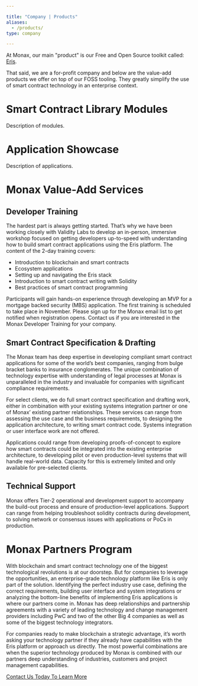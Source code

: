 ```yaml
---

title: "Company | Products"
aliases:
  - /products/
type: company

---
```


At Monax, our main "product" is our Free and Open Source toolkit called: [Eris](/platform).

That said, we are a for-profit company and below are the value-add products we offer on top of our FOSS tooling. They greatly simplify the use of smart contract technology in an enterprise context.

# Smart Contract Library Modules

Description of modules.

# Application Showcase

Description of applications.

# Monax Value-Add Services
## Developer Training
The hardest part is always getting started. That’s why we have been working closely with Validity Labs to develop an in-person, immersive workshop focused on getting developers up-to-speed with understanding how to build smart contract applications using the Eris platform. The content of the 2-day training covers:

* Introduction to blockchain and smart contracts
* Ecosystem applications
* Setting up and navigating the Eris stack
* Introduction to smart contract writing with Solidity
* Best practices of smart contract programming

Participants will gain hands-on experience through developing an MVP for a mortgage backed security (MBS) application. The first training is scheduled to take place in November. Please sign up for the Monax email list to get notified when registration opens. Contact us if you are interested in the Monax Developer Training for your company.

## Smart Contract Specification & Drafting
The Monax team has deep expertise in developing compliant smart contract applications for some of the world’s best companies, ranging from bulge bracket banks to insurance conglomerates. The unique combination of technology expertise with understanding of legal processes at Monax is unparalleled in the industry and invaluable for companies with significant compliance requirements.

For select clients, we do full smart contract specification and drafting work, either in combination with your existing systems integration partner or one of Monax’ existing partner relationships. These services can range from assessing the use case and the business requirements, to designing the application architecture, to writing smart contract code. Systems integration or user interface work are not offered. 

Applications could range from developing proofs-of-concept to explore how smart contracts could be integrated into the existing enterprise architecture, to developing pilot or even production-level systems that will handle real-world data.
Capacity for this is extremely limited and only available for pre-selected clients.

## Technical Support
Monax offers Tier-2 operational and development support to accompany the build-out process and ensure of production-level applications. Support can range from helping troubleshoot solidity contracts during development, to solving network or consensus issues with applications or PoCs in production.

# Monax Partners Program
With blockchain and smart contract technology one of the biggest technological revolutions is at our doorstep. But for companies to leverage the opportunities, an enterprise-grade technology platform like Eris is only part of the solution. Identifying the perfect industry use case, defining the correct requirements, building user interface and system integrations or analyzing the bottom-line benefits of implementing Eris applications is where our partners come in. Monax has deep relationships and partnership agreements with a variety of leading technology and change management providers including PwC and two of the other Big 4 companies as well as some of the biggest technology integrators.

For companies ready to make blockchain a strategic advantage, it’s worth asking your technology partner if they already have capabilities with the Eris platform or approach us directly. The most powerful combinations are when the superior technology produced by Monax is combined with our partners deep understanding of industries, customers and project management capabilities.

<a class="action-big" href="mailto:contact@erisindustries.com">Contact Us Today To Learn More</a>
